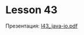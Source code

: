 # Lesson 43

Презентация: [l43_java-io.pdf](https://github.com/ait-tr/cohort40.2/blob/main/basic_programming/lesson_38/presentation/l43_java-io.pdf)
